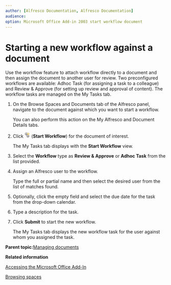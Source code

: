 ```yaml
---
author: [Alfresco Documentation, Alfresco Documentation]
audience: 
option: Microsoft Office Add-in 2003 start workflow document
---
```


# Starting a new workflow against a document

Use the workflow feature to attach workflow directly to a document and then assign the document to another user for review. Two preconfigured workflows are available: Adhoc Task \(for assigning a task to a colleague\) and Review & Approve \(for setting up review and approval of content\). The workflow tasks are managed on the My Tasks tab.

1.  On the Browse Spaces and Documents tab of the Alfresco panel, navigate to the document against which you want to start a workflow.

    You can also perform this action on the My Alfresco and Document Details tabs.

2.  Click ![Start Workflow](../images/MSAddin-workflow.png) \(**Start Workflow**\) for the document of interest.

    The My Tasks tab displays with the **Start Workflow** view.

3.  Select the **Workflow** type as **Review & Approve** or **Adhoc Task** from the list provided.

4.  Assign an Alfresco user to the workflow.

    Type the full or partial name and then select the desired user from the list of matches found.

5.  Optionally, click the empty field and select the due date for the task from the drop-down calendar.

6.  Type a description for the task.

7.  Click **Submit** to start the new workflow.

    The My Tasks tab displays the new workflow task for the user against whom you assigned the task.


**Parent topic:**[Managing documents](../concepts/MSAddin-manage-docs.md)

**Related information**  


[Accessing the Microsoft Office Add-In](../concepts/MSAddin-access.md)

[Browsing spaces](MSAddin-browse-spaces.md)


